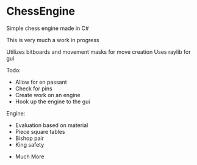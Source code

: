 # ChessEngine
Simple chess engine made in C#


This is very much a work in progress

Utilizes bitboards and movement masks for move creation
Uses raylib for gui

Todo:
- Allow for en passant
- Check for pins
- Create work on an engine
- Hook up the engine to the gui

Engine:
- Evaluation based on material
- Piece square tables
- Bishop pair
- King safety
+ Much More
